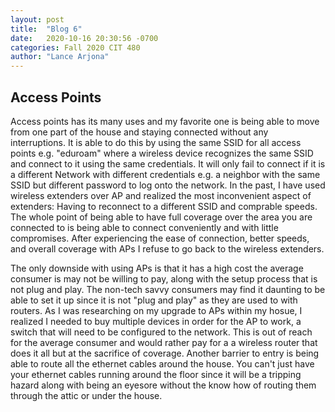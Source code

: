 ```yaml
---
layout: post
title:  "Blog 6"
date:   2020-10-16 20:30:56 -0700
categories: Fall 2020 CIT 480
author: "Lance Arjona"
---
```


<h2>Access Points</h2>

<p>Access points has its many uses and my favorite one is being able to move from one part of the house and staying connected without any interruptions. It is able to do this by using the same SSID for all access points e.g. "eduroam" where a wireless device recognizes the same SSID and connect to it using the same credentials. It will only fail to connect if it is a different Network with different credentials e.g. a neighbor with the same SSID but different password to log onto the network. In the past, I have used wireless extenders over AP and realized the most inconvenient aspect of extenders: Having to reconnect to a different SSID and comprable speeds. The whole point of being able to have full coverage over the area you are connected to is being able to connect conveniently and with little compromises. After experiencing the ease of connection, better speeds, and overall coverage with APs I refuse to go back to the wireless extenders.</p>

<p>The only downside with using APs is that it has a high cost the average consumer is may not be willing to pay, along with the setup process that is not plug and play. The non-tech savvy consumers may find it daunting to be able to set it up since it is not "plug and play" as they are used to with routers. As I was researching on my upgrade to APs within my hosue, I realized I needed to buy multiple devices in order for the AP to work, a switch that will need to be configured to the network. This is out of reach for the average consumer and would rather pay for a a wireless router that does it all but at the sacrifice of coverage. Another barrier to entry is being able to route all the ethernet cables around the house. You can't just have your ethernet cables running around the floor since it will be a tripping hazard along with being an eyesore without the know how of routing them through the attic or under the house.</p>